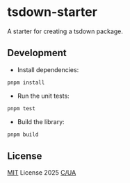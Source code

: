 # tsdown-starter

A starter for creating a tsdown package.

## Development

- Install dependencies:

```bash
pnpm install
```

- Run the unit tests:

```bash
pnpm test
```

- Build the library:

```bash
pnpm build
```

## License

[MIT](./LICENSE) License 2025 [C/UA](https://github.com/trycua)
